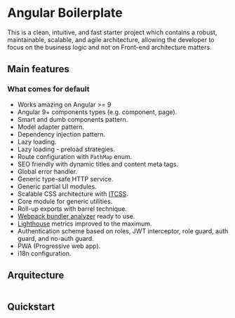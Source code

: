# Angular Boilerplate

This is a clean, intuitive, and fast starter project which contains a robust, maintainable, scalable, and agile architecture, allowing the developer to focus on the business logic and not on Front-end architecture matters.

## Main features

### What comes for default

- Works amazing on Angular >= 9
- Angular 9+ components types (e.g. component, page).
- Smart and dumb components pattern.
- Model adapter pattern.
- Dependency injection pattern.
- Lazy loading.
- Lazy loading - preload strategies.
- Route configuration with `PathMap` enum.
- SEO friendly with dynamic titles and content meta tags.
- Global error handler.
- Generic type-safe HTTP service.
- Generic partial UI modules.
- Scalable CSS architecture with [ITCSS](https://itcss.io/).
- Core module for generic utilities.
- Roll-up exports with barrel technique.
- [Webpack bundler analyzer](https://www.npmjs.com/package/webpack-bundle-analyzer) ready to use.
- [Lighthouse](https://developers.google.com/web/tools/lighthouse) metrics improved to the maximum.
- Authentication scheme based on roles, JWT interceptor, role guard, auth guard, and no-auth guard.
- PWA (Progressive web app).
- i18n configuration.

## Arquitecture

```

```

## Quickstart
